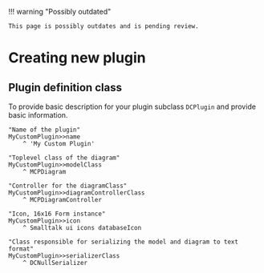 !!! warning "Possibly outdated"

    This page is possibly outdates and is pending review.

# Creating new plugin

## Plugin definition class

To provide basic description for your plugin subclass `DCPlugin` and provide basic information.


    "Name of the plugin"
    MyCustomPlugin>>name
    	^ 'My Custom Plugin'

    "Toplevel class of the diagram"
    MyCustomPlugin>>modelClass
    	^ MCPDiagram

    "Controller for the diagramClass"
    MyCustomPlugin>>diagramControllerClass
    	^ MCPDiagramController

    "Icon, 16x16 Form instance"
    MyCustomPlugin>>icon
    	^ Smalltalk ui icons databaseIcon

	"Class responsible for serializing the model and diagram to text format"
	MyCustomPlugin>>serializerClass
		^ DCNullSerializer
